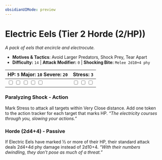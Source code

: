 ```yaml
---
obsidianUIMode: preview
---
```

# Electric Eels (Tier 2 Horde (2/HP))

*A pack of eels that encircle and electrocute.*

- **Motives & Tactics**: Avoid Larger Predators, Shock Prey, Tear Apart
- **Difficulty:** `14` | **Attack Modifier:** `0` | **Shocking Bite:** `Melee 2d10+4 phy`

| HP: `5` Major: `10` Severe: `20` | Stress: `3` |
|--|--|
|  <input type="checkbox" unchecked id="b72c4d78"> <input type="checkbox" unchecked id="4df2158d"> <input type="checkbox" unchecked id="76f619c7"> <input type="checkbox" unchecked id="fd1afe77"> <input type="checkbox" unchecked id="cd5c1e24"> |  <input type="checkbox" unchecked id="f72cb545"> <input type="checkbox" unchecked id="2e488d36"> <input type="checkbox" unchecked id="4d3cfb6c"> |

### Paralyzing Shock - Action

Mark Stress to attack all targets within Very Close distance. Add one token to the action tracker for each target that marks HP. *“The electricity courses through you, slowing your actions.”*

### Horde (2d4+4) - Passive

If Electric Eels have marked ½ or more of their HP, their standard attack deals 2d4+4d phy damage instead of 2d10+4. *“With their numbers dwindling, they don’t pose as much of a threat.”*



